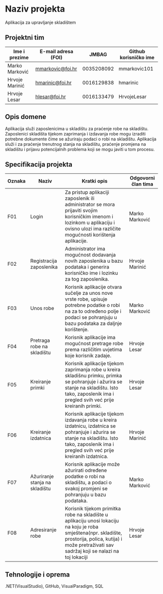 # Naziv projekta
Aplikacija za upravljanje skladištem

## Projektni tim

Ime i prezime | E-mail adresa (FOI) | JMBAG | Github korisničko ime
------------  | ------------------- | ----- | ---------------------
Marko Marković | mmarkovic@foi.hr | 0035208092 | mmarkovic101
Hrvoje Marinić | hmarinic@foi.hr | 0016129838 | hmarinic
Hrvoje Lesar | hlesar@foi.hr | 0016133479 | HrvojeLesar

## Opis domene
Aplikacija služi zaposlenicima u skladištu za praćenje robe na skladištu. Zaposlenici skladišta tijekom zaprimanja i izdavanja robe mogu izraditi potrebne dokumente čime se ažuriraju podaci o robi na skladištu. Aplikacija služi i za praćenje trenutnog stanja na skladištu, praćenje promjena na skladištu i prijavu potencijalnih problema koji se mogu javiti u tom procesu.

## Specifikacija projekta

Oznaka | Naziv | Kratki opis | Odgovorni član tima
------ | ----- | ----------- | -------------------
F01 | Login | Za pristup aplikaciji zaposlenik ili administrator se mora prijaviti svojim korisničkim imenom i lozinkom u aplikaciju i ovisno ulozi ima različite mogućnosti korištenja aplikacije. | Marko Marković
F02 | Registracija zaposlenika | Administrator ima mogućnost dodavanja novih zaposlenika u bazu podataka i generira korisničko ime i lozinku za tog zaposlenika. | Hrvoje Marinić
F03 | Unos robe | Korisnik aplikacije otvara sučelje za unos nove vrste robe, upisuje potrebne podatke o robi na za to određeno polje i podaci se pohranjuju u bazu podataka za daljnje korištenje. | Marko Marković
F04 | Pretraga robe na skladištu | Korisnik aplikacije ima mogućnost pretrage robe prema različitim uvjetima koje korisnik zadaje. | Hrvoje Lesar
F05 | Kreiranje primki | Korisnik aplikacije tijekom zaprimanja robe u kreira skladišnu primku, primka se pohranjuje i ažurira se stanje na skladištu. Isto tako, zaposlenik ima i pregled svih već prije kreiranih primki. | Hrvoje Lesar
F06 | Kreiranje izdatnica | Korisnik aplikacije tijekom izdavanja robe u kreira izdatnicu, izdatnica se pohranjuje i ažurira se stanje na skladištu. Isto tako, zaposlenik ima i pregled svih već prije kreiranih izdatnica. | Hrvoje Marinić
F07 | Ažuriranje stanja na skladištu | Korisnik aplikacije može ažurirati određene podatke o robi na skladištu, a podaci o svakoj promjeni se pohranjuju u bazu podataka. | Marko Marković
F08 | Adresiranje robe | Korisnik tijekom primitka robe na skladište u aplikaciju unosi lokaciju na koju je roba smještena(npr. skladište, prostorija, polica, kutija) i može pretraživati sav sadržaj koji se nalazi na toj lokaciji | Hrvoje Lesar

## Tehnologije i oprema
.NET(VisualStudio), GitHub, VisualParadigm, SQL
